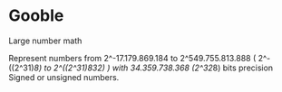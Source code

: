# Gooble
Large number math

Represent numbers from 2^-17.179.869.184 to 2^549.755.813.888 ( 2^-((2^31)*8) to 2^((2^31)*8*32) )
with 34.359.738.368 (2^32*8) bits precision
Signed or unsigned numbers.
